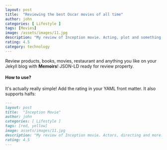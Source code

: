 ```yaml
---
layout: post
title:  "Reviewing the best Oscar movies of all time"
author: john
categories: [ Lifestyle ]
tags: [Movies]
image: /assets/images/11.jpg
description: "My review of Inception movie. Acting, plot and something else in this short description."
rating: 4.5
category: technology
---
```


Review products, books, movies, restaurant and anything you like on your Jekyll blog with **Memoirs**! JSON-LD ready for review property.

#### How to use?

It's actually really simple! Add the rating in your YAML front matter. It also supports halfs:

```md
---
layout: post
title:  "Inception Movie"
author: john
categories: [ Lifestyle ]
tags: [red, yellow]
image: assets/images/11.jpg
description: "My review of Inception movie. Actors, directing and more."
rating: 4.5
---
```
